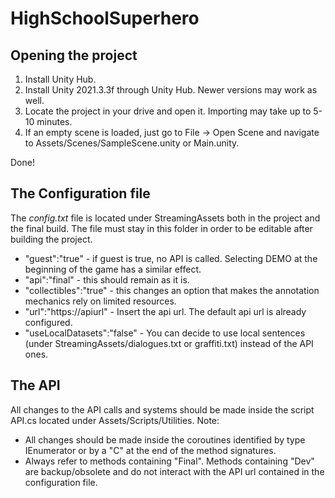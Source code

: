 # HighSchoolSuperhero

<h2>Opening the project</h2>
<ol>
  <li>Install Unity Hub.</li>
  <li>Install Unity 2021.3.3f through Unity Hub. Newer versions may work as well.</li>
  <li>Locate the project in your drive and open it. Importing may take up to 5-10 minutes.</li>
  <li>If an empty scene is loaded, just go to File -> Open Scene and navigate to Assets/Scenes/SampleScene.unity or Main.unity.</li>
</ol>
Done!

<h2>The Configuration file</h2>
The <i>config.txt</i> file is located under StreamingAssets both in the project and the final build. The file must stay in this folder in order to be editable after building the project.

<ul>
	<li>"guest":"true" - if guest is true, no API is called. Selecting DEMO at the beginning of the game has a similar effect.</li>
<li>"api":"final" - this should remain as it is.</li>
<li>"collectibles":"true" - this changes an option that makes the annotation mechanics rely on limited resources.</li>
	<li>"url":"https://apiurl" - Insert the api url. The default api url is already configured.</li>
<li>"useLocalDatasets":"false" - You can decide to use local sentences (under StreamingAssets/dialogues.txt or graffiti.txt) instead of the API ones.</li>
	</ul>

<h2>The API</h2>
All changes to the API calls and systems should be made inside the script API.cs located under Assets/Scripts/Utilities. Note:
<ul>
<li>All changes should be made inside the coroutines identified by type IEnumerator or by a "C" at the end of the method signatures.</li>
<li>Always refer to methods containing "Final". Methods containing "Dev" are backup/obsolete and do not interact with the API url contained in the configuration file.</li>
</ul>
